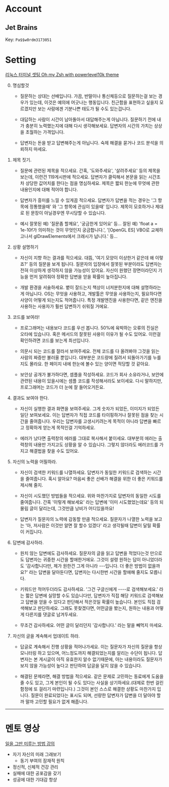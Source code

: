 # Account

## Jet Brains

Key: `Pa$$w0rdm3173051`


# Setting

[리눅스 터미널 셋팅 Oh my Zsh with powerlevel10k theme](https://velog.io/@yujo/Ubuntu-20.04%EC%9A%B0%EB%B6%84%ED%88%AC-Terminal-%EC%84%B8%ED%8C%85)

0. 명심할것
	- 질문하는 상대는 선배입니다.
		가끔, 반말이나 통신체등으로 질문하는걸 보는 경우가 있는데, 이것은 예의에 어긋나는 행동입니다.
		친근함을 표현하고 싶을지 모르겠지만 보는 사람에겐 기분나쁜 태도가 될 수도 있는겁니다.

	- 대답하는 사람이 시간이 남아돌아서 대답해주는게 아닙니다.
		질문하기 전에 내가 충분히 노력했는지에 대해 다시 생각해보세요.
		답변자의 시간의 가치는 상상을 초월하는 가격입니다.

	- 답변자는 돈을 받고 답변해주는게 아닙니다.
		숙제 해결을 묻거나 코드 분석을 의뢰하지 마세요.		

1. 제목 짓기.
	- 질문에 관련된 제목을 적으세요.
		간혹, '도와주세요', '살려주세요' 등의 제목을 보는데, 이런건 119게시판에 적으세요.
		답변자가 클릭해서 본문을 읽는 시간조차 상당한 값어치를 한다는 점을 명심하세요.
		제목은 짧되 한눈에 무엇에 관한 내용인지에 대해 적어야 합니다.

	- 답변자가 흥미를 느낄 수 있게끔 적으세요.
		답변자가 답변을 적는 경우는 '그 항목에 정통했을때' 와 '그 항목에 관심이 있을때' 입니다.
		제목이 모호하거나 제대로 된 문장이 아닐경우엔 무시당할 수 있습니다.

	- 예시
		잘못된 예) '질문좀 할께요', '궁금한게 있어요' 등...
		잘된 예) 'float a = 1e-10f가 의미하는 것이 무엇인지 궁금합니다.',
					'[OpenGL ES] VBO로 교체하고나서 glDrawElements에서 크래시가 납니다.' 등...

2. 상황 설명하기
	- 자신이 지향 하는 결과를 적으세요.
		대뜸, '여기 모양이 이상한거 같은데 왜 이렇죠?' 등의 질문을 보게 됩니다.
		질문자의 입장에서 잘못된 부분이라도 답변자는 전혀 이상하게 생각하지 않을 가능성이 있어요.
		자신이 원했던 장면이라던지 기능을 먼저 알려줘야 정확한 답변을 얻을 확률이 높아집니다.		

	- 개발 환경을 서술하세요.
		볕이 잘드는지 책상이 너저분한지에 대해 설명하라는게 아닙니다.
		OS는 무엇을 사용하고, 개발툴은 무엇을 사용하는지, 필요하다면 사양이 어떻게 되는지도 적어줍니다.
		특정 개발엔진을 사용한다면, 같은 엔진을 사용하는 사용자가 훨씬 답변하기 쉬워질 거에요.

3. 코드를 보여라!
	- 프로그래머는 내용보다 코드를 우선 봅니다.
		50%에 육박하는 오류의 진실은 오타에 있습니다.
		혹은 메서드의 잘못된 사용이 이유가 될 수도 있어요.
		이런걸 확인하려면 코드를 보는게 최선입니다.

	- 의문시 되는 코드를 잘라서 보여주세요.
		전체 코드를 다 올려봐야 그것을 읽는 사람의 짜증만 불러올 뿐입니다.
		대부분은 코드량에 질려서 되돌아가기를 누를지도 몰라요.
		한 페이지 내에 한눈에 볼수 있는 양이면 적당할 것 같아요.

	- 보안상 공개가 불가하다면, 셈플을 작성하세요.
		코드가 회사 소유라거나, 보안에 관련된 내용이 있을시에는
		셈플 코드를 작성해서라도 보이세요.
		다시 말하지만, 프로그래머는 코드가 더 눈에 잘 들어오거든요.

4. 결과도 보여야 한다.
	- 자신이 실행한 결과 화면을 보여주세요.
		그게 숫자가 되었든, 이미지가 되었든 일단 보여보세요.
		이는 답변자가 직접 코드를 타이핑하거나 잘못된 점을 찾는 시간을 줄여줍니다.
		우리는 답변자를 고생시키려는게 목적이 아니라 답변을 빠르고 정확하게 얻는게 목적인걸 기억하세요.

	- 에러가 났다면 출력창의 에러를 그대로 복사해서 붙이세요.
		대부분의 에러는 출력창의 내용만 가지고도 상황을 알 수 있습니다.
		그렇지 않더라도 에러코드를 가지고 해결법을 찾을 수도 있어요.

5. 자신의 노력을 어필하라.
	- 자신이 검색한 키워드를 나열하세요.
		답변자가 동일한 키워드로 검색하는 시간을 줄여줍니다.
		혹시 알아요? 마음씨 좋은 선배가 해결을 위한 더 좋은 키워드를 제시해 줄지.

	- 자신이 시도했던 방법들을 적으세요.
		위와 마찬가지로 답변자의 동일한 시도를 줄여줍니다.
		간혹 '이렇게 해보세요' 라는 답변에 '이미 시도했었는데요' 등의 되물림 글이 달리는데,
		그것만큼 낭비가 어디있을까요!

	- 답변자가 질문자의 노력에 감동할 만큼 적으세요.
		질문자가 나열한 노력을 보고는 '아, 저사람은 이것만 알면 잘 할수 있겠다' 라고 생각될때
		답변이 달릴 확률이 커집니다.

6. 답변에 감사하라.
	- 원치 않는 답변에도 감사하세요.
		질문자의 글을 읽고 답변을 적었다는것 만으로도 답변자는 귀중한 시간을 할애한거에요.
		그것이 설령 원하는 답이 아니었더라도 '감사합니다만, 제가 원한건 그게 아니라 ---입니다. 더 좋은 방법이 없을까요?'
		라는 답변을 달아둔다면, 답변자는 다시한번 시간을 할애해 줄지도 모릅니다.

	- 키워드만 적어두더라도 감사하세요.
		'그건 구글신에게 ----로 검색해보세요.' 라는 짧은 답변에 실망할 수도 있습니다만,
		답변자가 직접 해당 키워드로 검색해보고 답변을 얻을 수 있다고 판단해서 적은것일 확률이 높습니다.
		본인도 직접 검색해보고 판단하세요. 그래도 못찾겠다면, 어떤글을 봤는지, 원하는 내용과 어떻게 다른지를 댓글로 남겨두세요.

	- 무조건 감사하세요.
		어떤 글이 달리던지 '감사합니다.' 라는 말을 빼먹지 마세요.

7. 자신의 글을 계속해서 업데이트 하라.
	- 답글로 계속해서 진행 상황을 적어나가세요.
		이는 질문자가 자신의 질문을 항상 모니터링 하고 있으며, 어느정도까지 해결되었는지를 알리는 수단이 됩니다.
		답변자는 본 게시글이 아직 유효한지 알수 없기때문에,
		아는 내용이라도 질문자가 보지 않을 가능성이 높다고 판단하여 답글을 달지 않을 수 있습니다.

	- 해결된 문제라면, 해결 방법을 적으세요.
		같은 문제로 고민하는 동료에게 도움을 줄 수도 있고,
		그게 본인이 될 수도 있다는 사실을 상기하세요.(대체로 한번 걸린 함정에 또 걸리기 마련입니다.)
		그것이 본인 스스로 해결한 상황도 마찬가지 입니다.
		질문이 완료되었다는 표시도 되며,
		선량한 답변자가 답변을 더 달아야 할까 말까 고민할 필요가 없게 해줍니다.
---

# 멘토 영상
[일을 그만 미루는 방법 강의](https://www.youtube.com/watch?v=le0gDee_mCI)
* 자기 자신의 미래 그래보기
	+ 동기 부여의 잠재적 원칙
* 정신적, 신체적 건강 관리
* 실패에 대한 공포감을 갖기
* 성공에 대한 기대감 항샹
